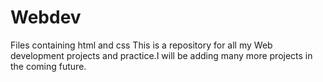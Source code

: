 # Webdev
Files containing html and css
This is a repository for all my Web development projects and practice.I will be adding many more projects in the coming future.
